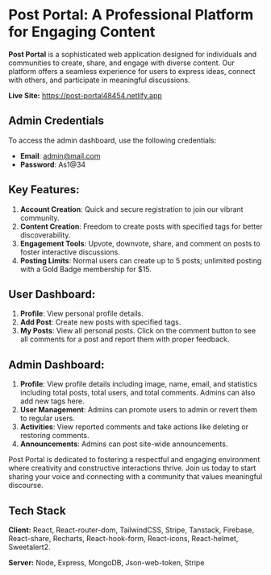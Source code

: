 # Post Portal: A Professional Platform for Engaging Content

**Post Portal** is a sophisticated web application designed for individuals and communities to create, share, and engage with diverse content. Our platform offers a seamless experience for users to express ideas, connect with others, and participate in meaningful discussions.

**Live Site:** https://post-portal48454.netlify.app

## Admin Credentials

To access the admin dashboard, use the following credentials:

- **Email**: admin@mail.com
- **Password**: As1@34



## Key Features:

1. **Account Creation**: Quick and secure registration to join our vibrant community.
2. **Content Creation**: Freedom to create posts with specified tags for better discoverability.
3. **Engagement Tools**: Upvote, downvote, share, and comment on posts to foster interactive discussions.
4. **Posting Limits**: Normal users can create up to 5 posts; unlimited posting with a Gold Badge membership for $15.

## User Dashboard:

1. **Profile**: View personal profile details.
2. **Add Post**: Create new posts with specified tags.
3. **My Posts**: View all personal posts. Click on the comment button to see all comments for a post and report them with proper feedback.

## Admin Dashboard:

1. **Profile**: View profile details including image, name,  email, and statistics including total posts, total users, and total comments. Admins can also add new tags here.
2. **User Management**: Admins can promote users to admin or revert them to regular users.
3. **Activities**: View reported comments and take actions like deleting or restoring comments.
4. **Announcements**: Admins can post site-wide announcements.

Post Portal is dedicated to fostering a respectful and engaging environment where creativity and constructive interactions thrive. Join us today to start sharing your voice and connecting with a community that values meaningful discourse.

## Tech Stack

**Client:** React, React-router-dom, TailwindCSS, Stripe, Tanstack, Firebase, React-share, Recharts, React-hook-form, React-icons, React-helmet, Sweetalert2.

**Server:** Node, Express, MongoDB, Json-web-token, Stripe



